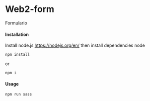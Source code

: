 # Web2-form
Formulario


#### Installation

Install node.js https://nodejs.org/en/ then install dependencies node

```npm install```

or

```npm i```

#### Usage
```npm run sass```
